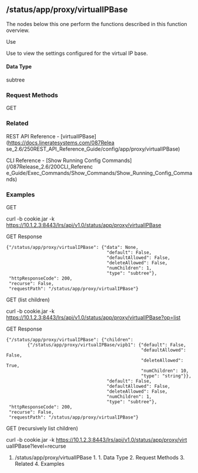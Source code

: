 ## /status/app/proxy/virtualIPBase

The nodes below this one perform the functions described in this function
overview.

Use

Use to view the settings configured for the virtual IP base.

#### Data Type

subtree

### Request Methods

GET

### Related

REST API Reference - [virtualIPBase](https://docs.lineratesystems.com/087Relea
se_2.6/250REST_API_Reference_Guide/config/app/proxy/virtualIPBase)

CLI Reference - [Show Running Config Commands](/087Release_2.6/200CLI_Referenc
e_Guide/Exec_Commands/Show_Commands/Show_Running_Config_Commands)

### Examples

GET

curl -b cookie.jar -k
https://10.1.2.3:8443/lrs/api/v1.0/status/app/proxy/virtualIPBase

GET Response

    
    
    {"/status/app/proxy/virtualIPBase": {"data": None,
                                          "default": False,
                                          "defaultAllowed": False,
                                          "deleteAllowed": False,
                                          "numChildren": 1,
                                          "type": "subtree"},
     "httpResponseCode": 200,
     "recurse": False,
     "requestPath": "/status/app/proxy/virtualIPBase"}
    

GET (list children)

curl -b cookie.jar -k
https://10.1.2.3:8443/lrs/api/v1.0/status/app/proxy/virtualIPBase?op=list

GET Response

    
    
    {"/status/app/proxy/virtualIPBase": {"children": 
            {"/status/app/proxy/virtualIPBase/vipb1": {"default": False,
                                                       "defaultAllowed": False,
                                                       "deleteAllowed": True,
                                                       "numChildren": 10,
                                                       "type": "string"}},
                                          "default": False,
                                          "defaultAllowed": False,
                                          "deleteAllowed": False,
                                          "numChildren": 1,
                                          "type": "subtree"},
     "httpResponseCode": 200,
     "recurse": False,
     "requestPath": "/status/app/proxy/virtualIPBase"}
    

GET (recursively list children)

curl -b cookie.jar -k https://10.1.2.3:8443/lrs/api/v1.0/status/app/proxy/virt
ualIPBase?level=recurse

  1. /status/app/proxy/virtualIPBase
    1.       1. Data Type
    2. Request Methods
    3. Related
    4. Examples

